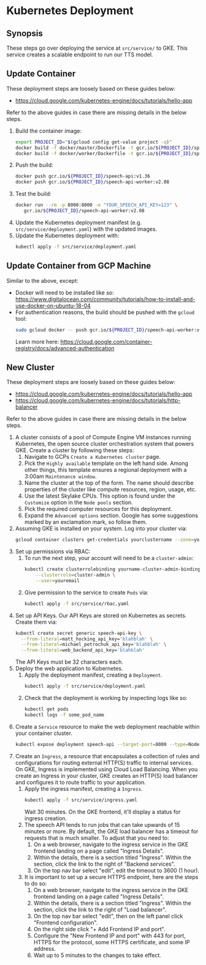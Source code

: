 # Kubernetes Deployment

## Synopsis

These steps go over deploying the service at `src/service/` to GKE. This service creates a scalable
endpoint to run our TTS model.

## Update Container

These deployment steps are loosely based on these guides below:
- https://cloud.google.com/kubernetes-engine/docs/tutorials/hello-app

Refer to the above guides in case there are missing details in the below steps.

1. Build the container image:
   ```bash
   export PROJECT_ID="$(gcloud config get-value project -q)"
   docker build -f docker/master/Dockerfile -t gcr.io/${PROJECT_ID}/speech-api:v1.36 .
   docker build -f docker/worker/Dockerfile -t gcr.io/${PROJECT_ID}/speech-api-worker:v2.08 .
   ```
1. Push the build:
   ```bash
   docker push gcr.io/${PROJECT_ID}/speech-api:v1.36
   docker push gcr.io/${PROJECT_ID}/speech-api-worker:v2.08
   ```
1. Test the build:
   ```bash
   docker run --rm -p 8000:8000 -e "YOUR_SPEECH_API_KEY=123" \
      gcr.io/${PROJECT_ID}/speech-api-worker:v2.08
   ```
1. Update the Kubernetes deployment manifest (e.g. `src/service/deployment.yaml`) with the updated
   images.
1. Update the Kubernetes deployment with:
   ```bash
   kubectl apply -f src/service/deployment.yaml
   ```

## Update Container from GCP Machine

Similar to the above, except:

- Docker will need to be installed like so:
  https://www.digitalocean.com/community/tutorials/how-to-install-and-use-docker-on-ubuntu-18-04
- For authentication reasons, the build should be pushed with the `gcloud` tool:
  ```bash
  sudo gcloud docker -- push gcr.io/${PROJECT_ID}/speech-api-worker:v1.04
  ```
  Learn more here: https://cloud.google.com/container-registry/docs/advanced-authentication

## New Cluster

These deployment steps are loosely based on these guides below:
- https://cloud.google.com/kubernetes-engine/docs/tutorials/hello-app
- https://cloud.google.com/kubernetes-engine/docs/tutorials/http-balancer

Refer to the above guides in case there are missing details in the below steps.

1. A cluster consists of a pool of Compute Engine VM instances running Kubernetes, the open source
   cluster orchestration system that powers GKE. Create a cluster by following these steps:
    1. Navigate to GCPs `Create a Kubernetes cluster` page.
    1. Pick the `Highly available` template on the left hand side. Among other things, this template
       ensures a regional deployment with a 3:00am `Maintenance window`.
    1. Name the cluster at the top of the form. The name should describe properties of the cluster
       like compute resources, region, usage, etc.
    1. Use the latest Skylake CPUs. This option is found under the `Customize` option in the
       `Node pools` section.
    1. Pick the required computer resources for this deployment.
    1. Expand the `Advanced options` section. Google has some suggestions marked by an exclamation
      mark, so follow them.
1. Assuming GKE is installed on your system. Log into your cluster via:
   ```bash
   gcloud container clusters get-credentials yourclustername --zone=yourclusterzone
   ```
1. Set up permissions via RBAC:
    1. To run the next step, your account will need to be a `cluster-admin`:
       ```bash
       kubectl create clusterrolebinding yourname-cluster-admin-binding \
           --clusterrole=cluster-admin \
           --user=youremail
       ```
    2. Give permission to the service to create `Pods` via:
       ```bash
       kubectl apply -f src/service/rbac.yaml
       ```
1. Set up API Keys. Our API Keys are stored on Kubernetes as secrets. Create them via:
   ```bash
   kubectl create secret generic speech-api-key \
     --from-literal=matt_hocking_api_key='blahblah' \
     --from-literal=michael_petrochuk_api_key='blahblah' \
     --from-literal=web_backend_api_key='blahblah'
   ```
   The API Keys must be 32 characters each.
1. Deploy the web application to Kubernetes.
    1. Apply the deployment manifest, creating a `Deployment`.
       ```bash
       kubectl apply -f src/service/deployment.yaml
       ```
    1. Check that the deployment is working by inspecting logs like so:
       ```bash
       kubectl get pods
       kubectl logs -f some_pod_name
       ```
1. Create a `Service` resource to make the web deployment reachable within your container cluster.
   ```bash
   kubectl expose deployment speech-api --target-port=8000 --type=NodePort
   ```
1. Create an `Ingress`, a resource that encapsulates a collection of rules and configurations for
   routing external HTTP(S) traffic to internal services. On GKE, Ingress is implemented using
   Cloud Load Balancing. When you create an Ingress in your cluster, GKE creates an HTTP(S) load
   balancer and configures it to route traffic to your application.
    1. Apply the ingress manifest, creating a `Ingress`.
       ```bash
       kubectl apply -f src/service/ingress.yaml
       ```
       Wait 30 minutes. On the GKE frontend, it'll display a status for ingress creation.
    1. The speech API tends to run jobs that can take upwards of 15 minutes or more. By default,
       the GKE load balancer has a timeout for requests that is much smaller. To adjust that you
       need to:
        1. On a web browser, navigate to the ingress service in the GKE frontend landing on a
           page called "Ingress Details".
        1. Within the details, there is a section titled "Ingress". Within the section, click the
           link to the right of "Backend services".
        1. On the top nav bar select "edit", edit the timeout to 3600 (1 hour).
    1. It is important to set up a secure HTTPS endpoint, here are the steps to do so:
        1. On a web browser, navigate to the ingress service in the GKE frontend landing on a
           page called "Ingress Details".
        1. Within the details, there is a section titled "Ingress". Within the section, click the
           link to the right of "Load balancer".
        1. On the top nav bar select "edit", then on the left panel click "Frontend configuration".
        1. On the right side click "+ Add Frontend IP and port".
        1. Configure the "New Frontend IP and port" with 443 for port, HTTPS for the protocol,
           some HTTPS certificate, and some IP address.
        1. Wait up to 5 minutes to the changes to take effect.
